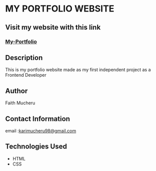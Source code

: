 # MY PORTFOLIO WEBSITE

## Visit my website with this link
   ### [My-Portfolio](https://wangari-mucheru-portfolio.vercel.app/)

## Description
This is my portfolio website made as my first independent project as a Frontend Developer 

## Author
Faith Mucheru

## Contact Information
email :karimucheru98@gmail.com

## Technologies Used
* HTML
* CSS







